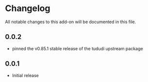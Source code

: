 # Changelog

All notable changes to this add-on will be documented in this file.

## 0.0.2

- pinned the v0.85.1 stable release of the tududi upstream package

## 0.0.1

- Initial release